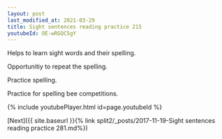 ```yaml
---
layout: post
last_modified_at: 2021-03-29
title: Sight sentences reading practice 215
youtubeId: OE-wRGQC5gY
---
```

 
 
Helps to learn sight words and their spelling.

Opportunitiy to repeat the spelling. 

Practice spelling. 
 
Practice for spelling bee competitions. 
 
{% include youtubePlayer.html id=page.youtubeId %}
 
 

[Next]({{ site.baseurl }}{% link  split2/_posts/2017-11-19-Sight sentences reading practice 281.md%})
 
